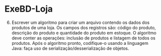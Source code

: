 # ExeBD-Loja
6) Escrever um algoritmo para criar um arquivo contendo os dados dos produtos de uma loja. Os campos dos registros são: código do produto, descrição do produto e quantidade do produto em estoque. O algoritmo deve conter as operações: inclusão de produtos e listagem de todos os produtos. Após o algoritmo pronto, codifique-o usando a linguagem Java: faça uso de serialização/desserialização de objetos.

